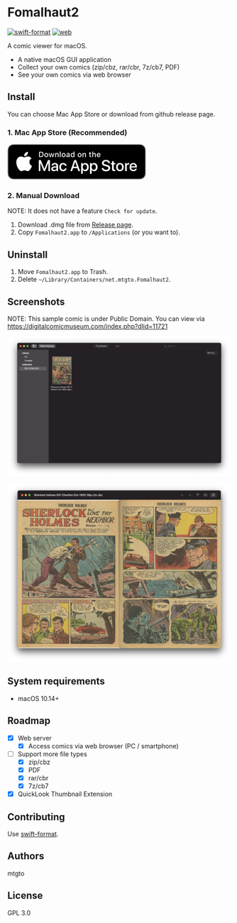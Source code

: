 # Fomalhaut2

[![swift-format](https://github.com/mtgto/Fomalhaut2/workflows/swift-format/badge.svg)](https://github.com/mtgto/Fomalhaut2/actions?query=workflow%3Aswift-format)
[![web](https://github.com/mtgto/Fomalhaut2/workflows/web/badge.svg)](https://github.com/mtgto/Fomalhaut2/actions?query=workflow%3Aweb)

A comic viewer for macOS.

- A native macOS GUI application
- Collect your own comics (zip/cbz, rar/cbr, 7z/cb7, PDF)
- See your own comics via web browser

## Install

You can choose Mac App Store or download from github release page.

### 1. Mac App Store (Recommended)

[![Download on the Mac App Store](https://github.com/mtgto/Fomalhaut2/blob/gh-pages/download-on-the-mac-app-store.svg)](https://apps.apple.com/us/app/fomalhaut2/id1546526588?mt=12)

### 2. Manual Download

NOTE: It does not have a feature `Check for update`.

1. Download .dmg file from [Release page](https://github.com/mtgto/Fomalhaut2/releases).
2. Copy `Fomalhaut2.app` to `/Applications` (or you want to).

## Uninstall

1. Move `Fomalhaut2.app` to Trash.
2. Delete `~/Library/Containers/net.mtgto.Fomalhaut2`.

## Screenshots

NOTE: This sample comic is under Public Domain. You can view via https://digitalcomicmuseum.com/index.php?dlid=11721

![Collection screenshot](https://github.com/mtgto/Fomalhaut2/blob/gh-pages/screenshot1.png)

![Viewer screenshot](https://github.com/mtgto/Fomalhaut2/blob/gh-pages/screenshot2.png)

## System requirements

- macOS 10.14+

## Roadmap

- [x] Web server
  - [x] Access comics via web browser (PC / smartphone)
- [ ] Support more file types
  - [x] zip/cbz
  - [x] PDF
  - [x] rar/cbr
  - [x] 7z/cb7
- [x] QuickLook Thumbnail Extension

## Contributing

Use [swift-format](https://github.com/apple/swift-format).

## Authors

mtgto

## License

GPL 3.0
